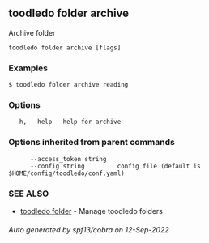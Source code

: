## toodledo folder archive

Archive folder

```
toodledo folder archive [flags]
```

### Examples

```
$ toodledo folder archive reading

```

### Options

```
  -h, --help   help for archive
```

### Options inherited from parent commands

```
      --access_token string   
      --config string         config file (default is $HOME/config/toodledo/conf.yaml)
```

### SEE ALSO

* [toodledo folder](toodledo_folder.md)	 - Manage toodledo folders

###### Auto generated by spf13/cobra on 12-Sep-2022
